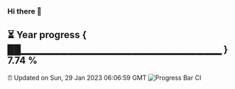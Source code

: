 ### Hi there 👋
⏳ Year progress { ██▁▁▁▁▁▁▁▁▁▁▁▁▁▁▁▁▁▁▁▁▁▁▁▁▁▁▁▁ } 7.74 %
---
⏰ Updated on Sun, 29 Jan 2023 06:06:59 GMT
![Progress Bar CI](https://github.com/Moyi321/Moyi321/workflows/Progress%20Bar%20CI/badge.svg)

